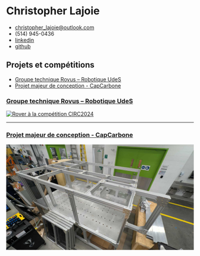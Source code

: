 # Christopher Lajoie

- <christopher_lajoie@outlook.com>
- (514) 945-0436
- [linkedin](https://www.linkedin.com/in/christopherlajoiegenierobotique)
- [github](https://github.com/ChristopherLajoie)

## Projets et compétitions

- [Groupe technique Rovus – Robotique UdeS](robotique-udes/robotique-udes)
- [Projet majeur de conception - CapCarbone](pmc/pmc)

### [Groupe technique Rovus – Robotique UdeS](robotique-udes/robotique-udes)

<div style="display: flex; align-items: center;">
  <a href="robotique-udes/robotique-udes">
  <img src="robotique-udes/media/rover-2024.jpeg" alt="Rover à la compétition CIRC2024">
</a>
</div>

--------------------------------------------------------------------------------

### [Projet majeur de conception - CapCarbone](pmc/pmc)

<div style="display: flex; align-items: center;">
  <a href="pmc/pmc">
  <img src="pmc/media/machine-in-progress.jpg" alt="Projet majeur de conception">
</a>
</div>
